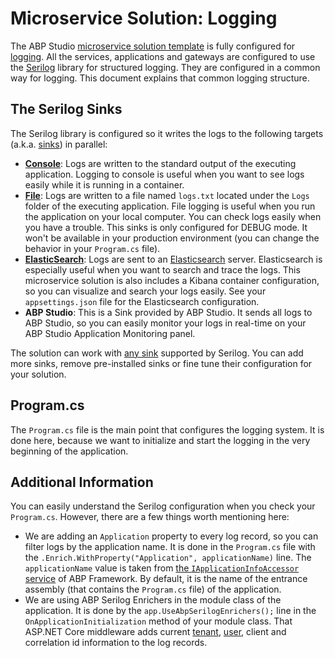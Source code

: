 # Microservice Solution: Logging

The ABP Studio [microservice solution template](index.md) is fully configured for [logging](https://docs.abp.io/en/abp/latest/Logging). All the services, applications and gateways are configured to use the [Serilog](https://serilog.net/) library for structured logging. They are configured in a common way for logging. This document explains that common logging structure.

## The Serilog Sinks

The Serilog library is configured so it writes the logs to the following targets (a.k.a. [sinks](https://github.com/serilog/serilog/wiki/Provided-Sinks)) in parallel:

* **[Console](https://github.com/serilog/serilog-sinks-console)**: Logs are written to the standard output of the executing application. Logging to console is useful when you want to see logs easily while it is running in a container.
* **[File](https://github.com/serilog/serilog-sinks-file)**: Logs are written to a file named `logs.txt` located under the `Logs` folder of the executing application. File logging is useful when you run the application on your local computer. You can check logs easily when you have a trouble. This sinks is only configured for DEBUG mode. It won't be available in your production environment (you can change the behavior in your `Program.cs` file).
* **[ElasticSearch](https://github.com/serilog-contrib/serilog-sinks-elasticsearch)**: Logs are sent to an [Elasticsearch](https://www.elastic.co/) server. Elasticsearch is especially useful when you want to search and trace the logs. This microservice solution is also includes a Kibana container configuration, so you can visualize and search your logs easily. See your `appsettings.json` file for the Elasticsearch configuration.
* **ABP Studio**: This is a Sink provided by ABP Studio. It sends all logs to ABP Studio, so you can easily monitor your logs in real-time on your ABP Studio Application Monitoring panel.

The solution can work with [any sink](https://github.com/serilog/serilog/wiki/Provided-Sinks) supported by Serilog. You can add more sinks, remove pre-installed sinks or fine tune their configuration for your solution.

## Program.cs

The `Program.cs` file is the main point that configures the logging system. It is done here, because we want to initialize and start the logging in the very beginning of the application.

## Additional Information

You can easily understand the Serilog configuration when you check your `Program.cs`. However, there are a few things worth mentioning here:

* We are adding an `Application` property to every log record, so you can filter logs by the application name. It is done in the `Program.cs` file with the `.Enrich.WithProperty("Application", applicationName)` line. The `applicationName` value is taken from [the `IApplicationInfoAccessor` service](https://docs.abp.io/en/abp/8.0/Application-Startup#the-applicationname-option) of ABP Framework. By default, it is the name of the entrance assembly (that contains the `Program.cs` file) of the application.
* We are using ABP Serilog Enrichers in the module class of the application. It is done by the `app.UseAbpSerilogEnrichers();` line in the `OnApplicationInitialization` method of your module class. That ASP.NET Core middleware adds current [tenant](https://docs.abp.io/en/abp/latest/Multi-Tenancy), [user](https://docs.abp.io/en/abp/latest/CurrentUser), client and correlation id information to the log records.

